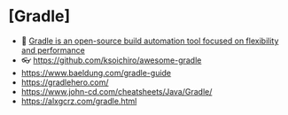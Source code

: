 # [Gradle]

- 🔸 [Gradle is an open-source build automation tool focused on flexibility and performance](https://gradle.org/)
- 👓 <https://github.com/ksoichiro/awesome-gradle>
- <https://www.baeldung.com/gradle-guide>
- <https://gradlehero.com/>
- <https://www.john-cd.com/cheatsheets/Java/Gradle/>
- <https://alxgcrz.com/gradle.html>

